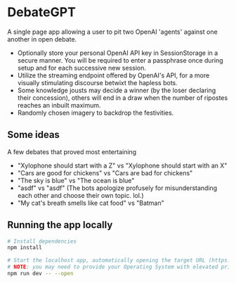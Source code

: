 # DebateGPT

A single page app allowing a user to pit two OpenAI 'agents' against one another in open debate.

- Optionally store your personal OpenAI API key in SessionStorage in a secure manner. You will be required to enter a passphrase once during setup and for each successive new session.
- Utilize the streaming endpoint offered by OpenAI's API, for a more visually stimulating discourse betwixt the hapless bots.
- Some knowledge jousts may decide a winner (by the loser declaring their concession), others will end in a draw when the number of ripostes reaches an inbuilt maximum.
- Randomly chosen imagery to backdrop the festivities.

## Some ideas

A few debates that proved most entertaining

- "Xylophone should start with a Z" vs "Xylophone should start with an X"
- "Cars are good for chickens" vs "Cars are bad for chickens"
- "The sky is blue" vs "The ocean is blue"
- "asdf" vs "asdf" (The bots apologize profusely for misunderstanding each other and choose their own topic. lol.)
- "My cat's breath smells like cat food" vs "Batman"

## Running the app locally

```bash
# Install dependencies
npm install

# Start the localhost app, automatically opening the target URL (https://localhost:3000) in your default browser
# NOTE: you may need to provide your Operating System with elevated privileges the first run, in order for the self-signing SSL cert utility to work properly.
npm run dev -- --open
```
